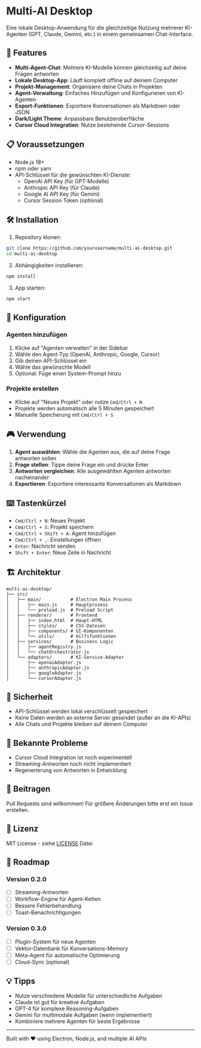 # Multi-AI Desktop

Eine lokale Desktop-Anwendung für die gleichzeitige Nutzung mehrerer KI-Agenten (GPT, Claude, Gemini, etc.) in einem gemeinsamen Chat-Interface.

## 🚀 Features

- **Multi-Agent-Chat**: Mehrere KI-Modelle können gleichzeitig auf deine Fragen antworten
- **Lokale Desktop-App**: Läuft komplett offline auf deinem Computer
- **Projekt-Management**: Organisiere deine Chats in Projekten
- **Agent-Verwaltung**: Einfaches Hinzufügen und Konfigurieren von KI-Agenten
- **Export-Funktionen**: Exportiere Konversationen als Markdown oder JSON
- **Dark/Light Theme**: Anpassbare Benutzeroberfläche
- **Cursor Cloud Integration**: Nutze bestehende Cursor-Sessions

## 📋 Voraussetzungen

- Node.js 18+ 
- npm oder yarn
- API-Schlüssel für die gewünschten KI-Dienste:
  - OpenAI API Key (für GPT-Modelle)
  - Anthropic API Key (für Claude)
  - Google AI API Key (für Gemini)
  - Cursor Session Token (optional)

## 🛠️ Installation

1. Repository klonen:
```bash
git clone https://github.com/yourusername/multi-ai-desktop.git
cd multi-ai-desktop
```

2. Abhängigkeiten installieren:
```bash
npm install
```

3. App starten:
```bash
npm start
```

## 🔧 Konfiguration

### Agenten hinzufügen

1. Klicke auf "Agenten verwalten" in der Sidebar
2. Wähle den Agent-Typ (OpenAI, Anthropic, Google, Cursor)
3. Gib deinen API-Schlüssel ein
4. Wähle das gewünschte Modell
5. Optional: Füge einen System-Prompt hinzu

### Projekte erstellen

- Klicke auf "Neues Projekt" oder nutze `Cmd/Ctrl + N`
- Projekte werden automatisch alle 5 Minuten gespeichert
- Manuelle Speicherung mit `Cmd/Ctrl + S`

## 🎮 Verwendung

1. **Agent auswählen**: Wähle die Agenten aus, die auf deine Frage antworten sollen
2. **Frage stellen**: Tippe deine Frage ein und drücke Enter
3. **Antworten vergleichen**: Alle ausgewählten Agenten antworten nacheinander
4. **Exportieren**: Exportiere interessante Konversationen als Markdown

## ⌨️ Tastenkürzel

- `Cmd/Ctrl + N`: Neues Projekt
- `Cmd/Ctrl + S`: Projekt speichern
- `Cmd/Ctrl + Shift + A`: Agent hinzufügen
- `Cmd/Ctrl + ,`: Einstellungen öffnen
- `Enter`: Nachricht senden
- `Shift + Enter`: Neue Zeile in Nachricht

## 🏗️ Architektur

```
multi-ai-desktop/
├── src/
│   ├── main/           # Electron Main Process
│   │   ├── main.js     # Hauptprozess
│   │   └── preload.js  # Preload Script
│   ├── renderer/       # Frontend
│   │   ├── index.html  # Haupt-HTML
│   │   ├── styles/     # CSS-Dateien
│   │   ├── components/ # UI-Komponenten
│   │   └── utils/      # Hilfsfunktionen
│   ├── services/       # Business Logic
│   │   ├── agentRegistry.js
│   │   └── chatOrchestrator.js
│   └── adapters/       # KI-Service-Adapter
│       ├── openaiAdapter.js
│       ├── anthropicAdapter.js
│       ├── googleAdapter.js
│       └── cursorAdapter.js
```

## 🔐 Sicherheit

- API-Schlüssel werden lokal verschlüsselt gespeichert
- Keine Daten werden an externe Server gesendet (außer an die KI-APIs)
- Alle Chats und Projekte bleiben auf deinem Computer

## 🐛 Bekannte Probleme

- Cursor Cloud Integration ist noch experimentell
- Streaming-Antworten noch nicht implementiert
- Regenerierung von Antworten in Entwicklung

## 🤝 Beitragen

Pull Requests sind willkommen! Für größere Änderungen bitte erst ein Issue erstellen.

## 📄 Lizenz

MIT License - siehe [LICENSE](LICENSE) Datei

## 🚧 Roadmap

### Version 0.2.0
- [ ] Streaming-Antworten
- [ ] Workflow-Engine für Agent-Ketten
- [ ] Bessere Fehlerbehandlung
- [ ] Toast-Benachrichtigungen

### Version 0.3.0
- [ ] Plugin-System für neue Agenten
- [ ] Vektor-Datenbank für Konversations-Memory
- [ ] Meta-Agent für automatische Optimierung
- [ ] Cloud-Sync (optional)

## 💡 Tipps

- Nutze verschiedene Modelle für unterschiedliche Aufgaben
- Claude ist gut für kreative Aufgaben
- GPT-4 für komplexe Reasoning-Aufgaben
- Gemini für multimodale Aufgaben (wenn implementiert)
- Kombiniere mehrere Agenten für beste Ergebnisse

---

Built with ❤️ using Electron, Node.js, and multiple AI APIs 